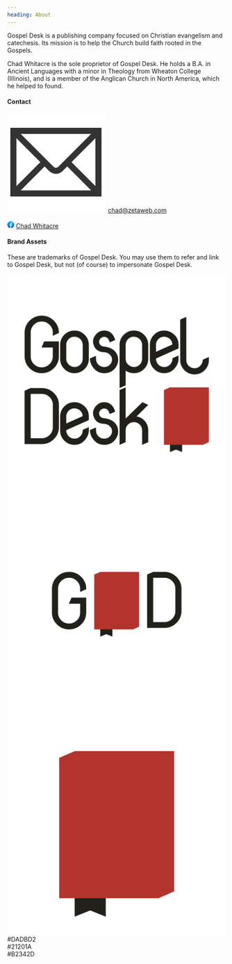 ```yaml
---
heading: About
---
```


Gospel Desk is a publishing company focused on Christian evangelism and
catechesis. Its mission is to help the Church build faith rooted in the
Gospels.

Chad Whitacre is the sole proprietor of Gospel Desk. He holds a B.A. in Ancient
Languages with a minor in Theology from Wheaton College (Illinois), and is a
member of the Anglican Church in North America, which he helped to found.


#### Contact

<div>
  <img src="/assets/images/social-icon-email.svg" class="social-icon">
  <a href="mailto:chad@zetaweb.com">chad@zetaweb.com</a>
  <br><br>
  <img src="/assets/images/social-icon-facebook.png" class="social-icon">
  <a href="https://www.facebook.com/chadwhitacre">
    Chad Whitacre
  </a>
</div>


#### Brand Assets

These are trademarks of Gospel Desk. You may use them to refer and link to
Gospel Desk, but not (of course) to impersonate Gospel Desk.

<style>
  .content .assets a {
    display: block;
    float: left;
    margin: 12pt 5% 5% 0;
    width: 30%;
    border: 1px solid #21201A;
  }
  .content .assets a:last-of-type {
    margin-right: 0;
  }
  .content .assets a img {
    margin: 0;
  }
  .content .assets .color {
    font: normal 12pt/12pt monospace;
    padding: 12pt 0;
    text-align: center;
  }
</style>

<div class="assets">
  <a href="gospel-desk-logo.svg" class="brand-asset"><img src="gospel-desk-logo.svg"></a>
  <a href="gospel-desk-compact.svg" class="brand-asset"><img src="gospel-desk-compact.svg"></a>
  <a href="gospel-desk-icon.svg" class="brand-asset"><img src="gospel-desk-icon.svg"></a>
</div>

<div class="clear"></div>

<style>
  .content .assets .white { background: #DADBD2; }
  .content .assets .black { background: #21201A; color: #DADBD2; }
  .content .assets .red   { background: #B2342D; color: #DADBD2; }
</style>

<div class="assets">
  <div class="color white">#DADBD2</div>
  <div class="color black">#21201A</div>
  <div class="color red">#B2342D</div>
</div>

<div class="clear"></div>
